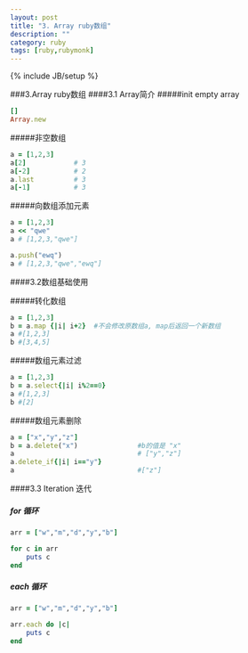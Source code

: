 ```yaml
---
layout: post
title: "3. Array ruby数组"
description: ""
category: ruby
tags: [ruby,rubymonk]
---
```

{% include JB/setup %}

###3.Array ruby数组
####3.1 Array简介
#####init empty array

```ruby
[] 
Array.new
```

#####非空数组

```ruby    
a = [1,2,3]
a[2]            # 3
a[-2]           # 2
a.last          # 3
a[-1]           # 3 
```

#####向数组添加元素

```ruby
a = [1,2,3]
a << "qwe"
a # [1,2,3,"qwe"]

a.push("ewq")
a # [1,2,3,"qwe","ewq"]
```

####3.2数组基础使用

#####转化数组

```ruby
a = [1,2,3]
b = a.map {|i| i+2}  #不会修改原数组a, map后返回一个新数组
a #[1,2,3]
b #[3,4,5]
```
    
#####数组元素过滤

```ruby
a = [1,2,3]
b = a.select{|i| i%2==0}      
a #[1,2,3]
b #[2]
```
    
#####数组元素删除

```ruby
a = ["x","y","z"]
b = a.delete("x")               #b的值是 "x"
a                               # ["y","z"]
a.delete_if{|i| i=="y"}      
a                               #["z"]
```
    
####3.3 Iteration 迭代

##### for 循环

```ruby
arr = ["w","m","d","y","b"]

for c in arr
    puts c
end
```
    
##### each 循环

```ruby
arr = ["w","m","d","y","b"]

arr.each do |c|
    puts c
end
```